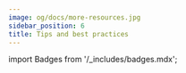 ```yaml
---
image: og/docs/more-resources.jpg
sidebar_position: 6
title: Tips and best practices
---
```


import Badges from '/_includes/badges.mdx';

<Badges/>